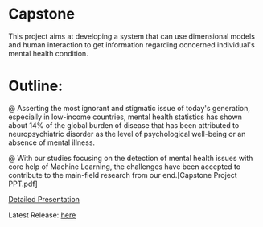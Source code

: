 # Capstone
This project aims at developing a system that can use dimensional models and human interaction to get information regarding ocncerned individual's mental health condition.

# Outline:
 @ Asserting the most ignorant and stigmatic issue of today's generation, especially in low-income countries, mental health statistics has shown about 14% of the global burden of disease that has been attributed to neuropsychiatric disorder as the level of psychological well-being or an absence of mental illness.
 
 @ With our studies focusing on the detection of mental health issues with core help of Machine Learning, the challenges have been accepted to contribute to the main-field research from our end.[Capstone Project PPT.pdf]
 
[Detailed Presentation](https://github.com/itisdb/Capstone/files/6632064/Capstone.Project.PPT.pdf)

Latest Release: [here](https://github.com/itisdb/Capstone/releases/)
